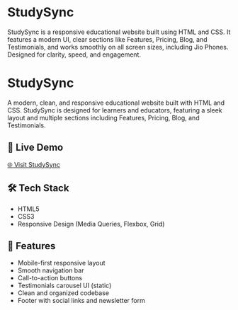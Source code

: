# StudySync
StudySync is a responsive educational website built using HTML and CSS. It features a modern UI, clear sections like Features, Pricing, Blog, and Testimonials, and works smoothly on all screen sizes, including Jio Phones. Designed for clarity, speed, and engagement.


# StudySync

A modern, clean, and responsive educational website built with HTML and CSS. StudySync is designed for learners and educators, featuring a sleek layout and multiple sections including Features, Pricing, Blog, and Testimonials.


## 🔗 Live Demo

[🌐 Visit StudySync](https://akstudysyn.netlify.app)

## 🛠️ Tech Stack

- HTML5
- CSS3
- Responsive Design (Media Queries, Flexbox, Grid)

## 📱 Features

- Mobile-first responsive layout
- Smooth navigation bar
- Call-to-action buttons
- Testimonials carousel UI (static)
- Clean and organized codebase
- Footer with social links and newsletter form


